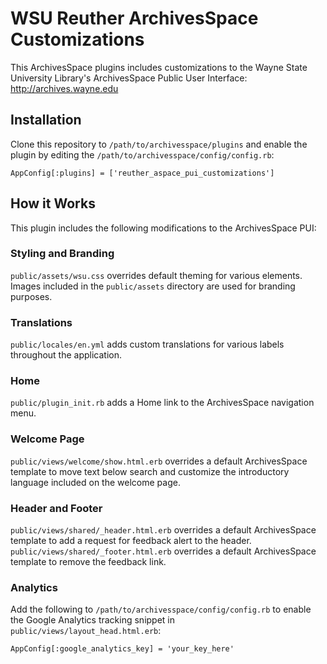 # WSU Reuther ArchivesSpace Customizations

This ArchivesSpace plugins includes customizations to the Wayne State University Library's ArchivesSpace Public User Interface: http://archives.wayne.edu

## Installation

Clone this repository to `/path/to/archivesspace/plugins` and enable the plugin by editing the `/path/to/archivesspace/config/config.rb`:

```
AppConfig[:plugins] = ['reuther_aspace_pui_customizations']
```

## How it Works

This plugin includes the following modifications to the ArchivesSpace PUI:

### Styling and Branding

`public/assets/wsu.css` overrides default theming for various elements. Images included in the `public/assets` directory are used for branding purposes.

### Translations

`public/locales/en.yml` adds custom translations for various labels throughout the application.

### Home

`public/plugin_init.rb` adds a Home link to the ArchivesSpace navigation menu.

### Welcome Page

`public/views/welcome/show.html.erb` overrides a default ArchivesSpace template to move text below search and customize the introductory language included on the welcome page.

### Header and Footer

`public/views/shared/_header.html.erb` overrides a default ArchivesSpace template to add a request for feedback alert to the header. `public/views/shared/_footer.html.erb` overrides a default ArchivesSpace template to remove the feedback link.

### Analytics

Add the following to `/path/to/archivesspace/config/config.rb` to enable the Google Analytics tracking snippet in `public/views/layout_head.html.erb`:

```
AppConfig[:google_analytics_key] = 'your_key_here'
```
